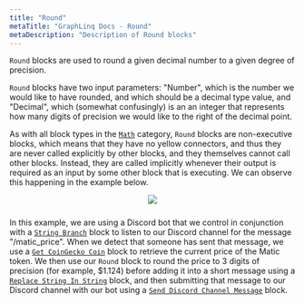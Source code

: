 ```yaml
---
title: "Round"
metaTitle: "GraphLinq Docs - Round"
metaDescription: "Description of Round blocks"
---
```

`Round` blocks are used to round a given decimal number to a given degree of precision.

`Round` blocks have two input parameters: "Number", which is the number we would like to have rounded, and which should be a decimal type value, and "Decimal", which (somewhat confusingly) is an an integer that represents how many digits of precision we would like to the right of the decimal point.

As with all block types in the <a href="/blockTypes/8-math"> `Math`</a> category, `Round` blocks are non-executive blocks, which means that they have no yellow connectors, and thus they are never called explicitly by other blocks, and they themselves cannot call other blocks. Instead, they are called implicitly whenever their output is required as an input by some other block that is executing. We can observe this happening in the example below.

<center>
<img src="https://i.imgur.com/pUa3oJQ.png"
     style="margin-bottom:10px;" />
</center>

In this example, we are using a Discord bot that we control in conjunction with a <a href="/blockTypes/14-baseCondition/4-stringBranch"> `String Branch`</a> block to listen to our Discord channel for the message "/matic_price". When we detect that someone has sent that message, we use a <a href="/blockTypes/29-coinGecko/1-getCoinGeckoCoin"> `Get CoinGecko Coin`</a> block to retrieve the current price of the Matic token. We then use our `Round` block to round the price to 3 digits of precision (for example, $1.124) before adding it into a short message using a <a href="/blockTypes/6-string/3-replaceStringInString"> `Replace String In String`</a> block, and then submitting that message to our Discord channel with our bot using a <a href="/blockTypes/39-discord/12-sendDiscordChannelMessage"> `Send Discord Channel Message`</a> block.
